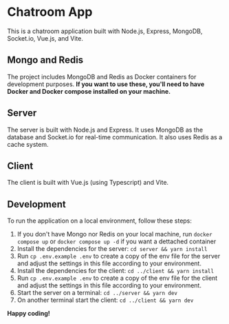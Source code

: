 # Chatroom App

This is a chatroom application built with Node.js, Express, MongoDB, Socket.io, Vue.js, and Vite.

## Mongo and Redis

The project includes MongoDB and Redis as Docker containers for development purposes. **If you want to use these, you'll need to have Docker and Docker compose installed on your machine.**

## Server

The server is built with Node.js and Express. It uses MongoDB as the database and Socket.io for real-time communication. It also uses Redis as a cache system.


## Client

The client is built with Vue.js (using Typescript) and Vite.

## Development

To run the application on a local environment, follow these steps:

1. If you don't have Mongo nor Redis on your local machine, run `docker compose up` or  `docker compose up -d` if you want a dettached container
2. Install the dependencies for the server: `cd server && yarn install`
3. Run `cp .env.example .env` to create a copy of the env file for the server and adjust the settings in this file according to your environment.
4. Install the dependencies for the client: `cd ../client && yarn install`
5. Run `cp .env.example .env` to create a copy of the env file for the client and adjust the settings in this file according to your environment.
6. Start the server on a terminal: `cd ../server && yarn dev`
7. On another terminal start the client: `cd ../client && yarn dev`

**Happy coding!**
